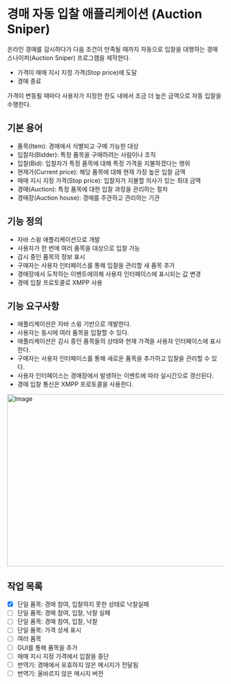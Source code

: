 # 경매 자동 입찰 애플리케이션 (Auction Sniper)

온라인 경매를 감시하다가 다음 조건이 만족될 때까지 자동으로 입찰을 대행하는 경매 스나이퍼(Auction Sniper) 프로그램을 제작한다.

- 가격이 매매 지시 지정 가격(Stop price)에 도달
- 경매 종료

가격이 변동될 때마다 사용자가 지정한 한도 내에서 조금 더 높은 금액으로 자동 입찰을 수행한다.

## 기본 용어

- 품목(Item): 경매에서 식별되고 구매 가능한 대상
- 입찰자(Bidder): 특정 품목을 구매하려는 사람이나 조직
- 입찰(Bid): 입찰자가 특정 품목에 대해 특정 가격을 지불하겠다는 행위
- 현재가(Current price): 해당 품목에 대해 현재 가장 높은 입찰 금액
- 매매 지시 지정 가격(Stop price): 입찰자가 지불할 의사가 있는 최대 금액
- 경매(Auction): 특정 품목에 대한 입찰 과정을 관리하는 절차
- 경매장(Auction house): 경매를 주관하고 관리하는 기관

## 기능 정의

- 자바 스윙 애플리케이션으로 개발
- 사용자가 한 번에 여러 품목을 대상으로 입찰 가능
- 감시 중인 품목의 정보 표시
- 구매자는 사용자 인터페이스를 통해 입찰을 관리할 새 품목 추가
- 경매장에서 도착하는 이벤트에의해 사용자 인터페이스에 표시되는 값 변경
- 경매 입찰 프로토콜로 XMPP 사용

## 기능 요구사항

- 애플리케이션은 자바 스윙 기반으로 개발한다.
- 사용자는 동시에 여러 품목을 입찰할 수 있다.
- 애플리케이션은 감시 중인 품목들의 상태와 현재 가격을 사용자 인터페이스에 표시한다.
- 구매자는 사용자 인터페이스를 통해 새로운 품목을 추가하고 입찰을 관리할 수 있다.
- 사용자 인터페이스는 경매장에서 발생하는 이벤트에 따라 실시간으로 갱신된다.
- 경매 입찰 통신은 XMPP 프로토콜을 사용한다.

<img width="600" height="400" alt="Image" src="https://github.com/user-attachments/assets/72ad9eb1-3d8d-48db-8fba-86e0ae7bb9a3" />

## 작업 목록

- [x] 단일 품목: 경매 참여, 입찰하지 못한 상태로 낙찰실패
- [ ] 단일 품목: 경매 참여, 입찰, 낙찰 실패
- [ ] 단일 품목: 경매 참여, 입찰, 낙찰
- [ ] 단일 품목: 가격 상세 표시
- [ ] 여러 품목
- [ ] GUI를 통해 품목을 추가
- [ ] 매매 지시 지정 가격에서 입찰을 중단
- [ ] 번역기: 경매에서 유효하지 않은 메시지가 전달됨
- [ ] 번역기: 올바르지 않은 메시지 버전
